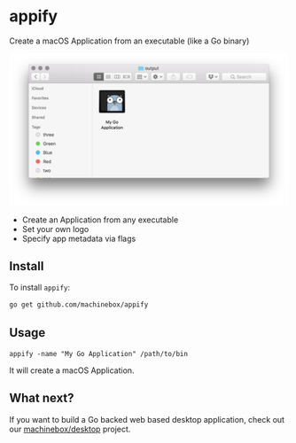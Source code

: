 # appify

Create a macOS Application from an executable (like a Go binary)

![Output of appify is a mac application](preview2.png)

* Create an Application from any executable
* Set your own logo
* Specify app metadata via flags

## Install

To install `appify`:

```bash
go get github.com/machinebox/appify
```

## Usage

```
appify -name "My Go Application" /path/to/bin
```

It will create a macOS Application.

## What next?

If you want to build a Go backed web based desktop application, check out our [machinebox/desktop](https://github.com/machinebox/desktop) project.
